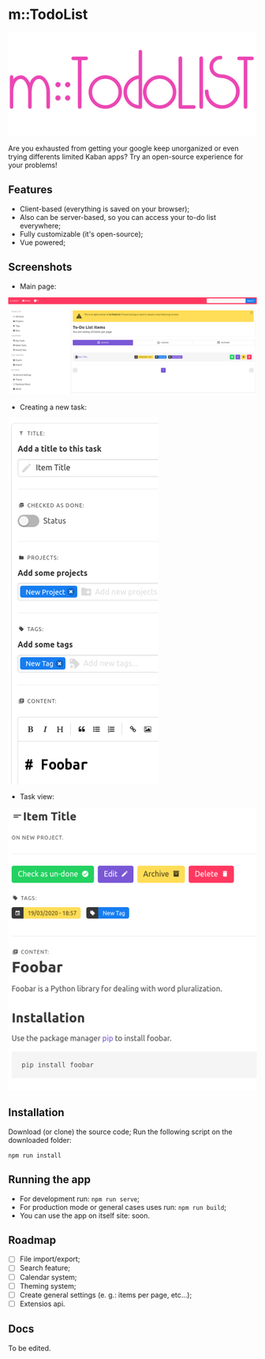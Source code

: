 # m::TodoList
![Logo](images/todo-list-logo.png "m::TodoList")

Are you exhausted from getting your google keep unorganized or even trying differents limited Kaban apps? Try an open-source experience for your problems!

## Features
- Client-based (everything is saved on your browser);
- Also can be server-based, so you can access your to-do list everywhere;
- Fully customizable (it's open-source);
- Vue powered;

## Screenshots
- Main page:

![Screenshot](images/sc1.png "Screenshot 1")

- Creating a new task:

![Screenshot](images/sc2.png "Screenshot 2")

- Task view:

![Screenshot](images/sc3.png "Screenshot 3")

## Installation
Download (or clone) the source code;
Run the following script on the downloaded folder:
```
npm run install
```

## Running the app
- For development run: `npm run serve`;
- For production mode or general cases uses run: `npm run build`;
- You can use the app on itself site: soon.

## Roadmap
* [ ] File import/export;
* [ ] Search feature;
* [ ] Calendar system;
* [ ] Theming system;
* [ ] Create general settings (e. g.: items per page, etc...);
* [ ] Extensios api.

## Docs
To be edited.